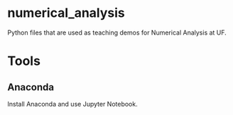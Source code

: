 # numerical_analysis
Python files that are used as teaching demos for Numerical Analysis at UF. 

# Tools
## Anaconda
Install Anaconda and use Jupyter Notebook.
